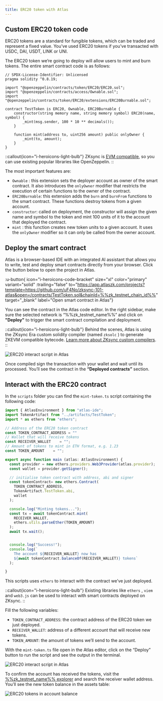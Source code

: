 ```yaml
---
title: ERC20 token with Atlas
---
```

## Custom ERC20 token code

ERC20 tokens are a standard for fungible tokens, which can be traded and represent a fixed value. You’ve used ERC20
tokens if you’ve transacted with USDC, DAI, USDT, LINK or UNI.

The ERC20 token we’re going to deploy will allow users to mint and burn tokens. The entire smart contract code is as
follows:

```solidity
// SPDX-License-Identifier: Unlicensed
pragma solidity ^0.8.19;

import "@openzeppelin/contracts/token/ERC20/ERC20.sol";
import "@openzeppelin/contracts/access/Ownable.sol";
import "@openzeppelin/contracts/token/ERC20/extensions/ERC20Burnable.sol";

contract TestToken is ERC20, Ownable, ERC20Burnable {
    constructor(string memory name, string memory symbol) ERC20(name, symbol) {
        _mint(msg.sender, 100 * 10 ** decimals());
    }

    function mint(address to, uint256 amount) public onlyOwner {
        _mint(to, amount);
    }
}
```

::callout{icon="i-heroicons-light-bulb"}
ZKsync is [EVM compatible](/build/resources/glossary#evm-compatible), so you can use existing popular libraries like OpenZeppelin.
::

The most important features are:

- `Ownable` : this extension sets the deployer account as owner of the smart contract. It also introduces the
  `onlyOwner` modifier that restricts the execution of certain functions to the owner of the contract.
- `ERC20Burnable`: this extension adds the `burn` and `burnFrom` functions to the smart contract. These functions
  destroy tokens from a given account.
- `constructor`: called on deployment, the constructor will assign the given name and symbol to the token and mint 100
  units of it to the account that deployed the contract.
- `mint` : this function creates new token units to a given account. It uses the `onlyOwner` modifier so it can only be
  called from the owner account.

## Deploy the smart contract

Atlas is a browser-based IDE with an integrated AI assistant that allows you to write, test and deploy smart contracts
directly from your browser. Click the button below to open the project in Atlas.

:u-button{ icon="i-heroicons-code-bracket" size="xl" color="primary" variant="solid" :trailing="false"
to="https://app.atlaszk.com/projects?template=https://github.com/uF4No/zksync-101-atlas&open=/contracts/TestToken.sol&chainId=%%zk_testnet_chain_id%%"
target="_blank" label="Open smart contract in Atlas"}

You can see the contract in the Atlas code editor. In the right sidebar,
make sure the selected network is “%%zk_testnet_name%%“
and click on **"Deploy"** to trigger the smart contract compilation and deployment.

::callout{icon="i-heroicons-light-bulb"}
Behind the scenes, Atlas is using the ZKsync Era custom solidity compiler
(named `zksolc` ) to generate ZKEVM compatible bytecode. [Learn more about ZKsync custom compilers](/zk-stack/components/compiler/toolchain/overview).
::

![ERC20 interact script in Atlas](/images/101-erc20/atlas-deploy-erc20.png)

Once compiled sign the transaction with your wallet and wait until its processed. You’ll see the contract in the
**“Deployed contracts”** section.

## Interact with the ERC20 contract

In the `scripts` folder you can find the `mint-token.ts`  script containing the following code:

```ts
import { AtlasEnvironment } from "atlas-ide";
import TokenArtifact from "../artifacts/TestToken";
import * as ethers from "ethers";

// Address of the ERC20 token contract
const TOKEN_CONTRACT_ADDRESS = ""
// Wallet that will receive tokens
const RECEIVER_WALLET    = "";
// Amount of tokens to mint in ETH format, e.g. 1.23
const TOKEN_AMOUNT    = "";

export async function main (atlas: AtlasEnvironment) {
  const provider = new ethers.providers.Web3Provider(atlas.provider);
  const wallet = provider.getSigner();

  // initialise token contract with address, abi and signer
  const tokenContract= new ethers.Contract(
    TOKEN_CONTRACT_ADDRESS,
    TokenArtifact.TestToken.abi,
    wallet
  );

  console.log("Minting tokens...");
  const tx = await tokenContract.mint(
    RECEIVER_WALLET,
    ethers.utils.parseEther(TOKEN_AMOUNT)
  );
  await tx.wait();


  console.log("Success!");
  console.log(`
    The account ${RECEIVER_WALLET} now has
    ${await tokenContract.balanceOf(RECEIVER_WALLET)} tokens`
  );

}
```

This scripts uses `ethers` to interact with the contract we’ve just deployed.

::callout{icon="i-heroicons-light-bulb"}
Existing libraries like `ethers` , `viem` and `web3.js` can be used to interact with smart contracts deployed on ZKsync.
::

Fill the following variables:

- `TOKEN_CONTRACT_ADDRESS`: the contract address of the ERC20 token we just deployed.
- `RECEIVER_WALLET`: address of a different account that will receive new tokens.
- `TOKEN_AMOUNT`: the amount of tokens we’ll send to the account.

With the `mint-token.ts` file open in the Atlas editor, click on the “Deploy” button to run the script and see the output
in the terminal.

![ERC20 interact script in Atlas](/images/101-erc20/atlas-erc20-interact.png)

To confirm the account has received the tokens, visit the [%%zk_testnet_name%%
explorer](%%zk_testnet_block_explorer_url%%) and search the receiver wallet
address. You’ll see the new token balance in the assets table:

![ERC20 tokens in account balance](/images/101-erc20/erc20-tokens-minted.png)
